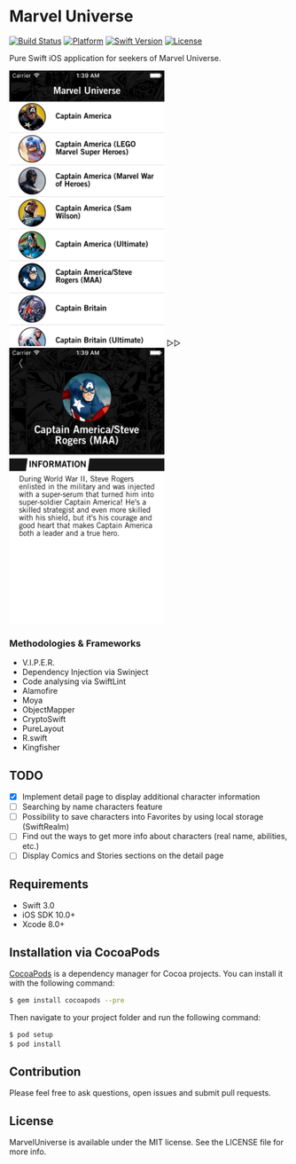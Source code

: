 # Marvel Universe

[![Build Status](https://travis-ci.org/siggb/MarvelUniverse.svg?branch=master,style=flat)](https://travis-ci.org/siggb/MarvelUniverse)
[![Platform](https://img.shields.io/badge/platform-ios-blue.svg?style=flat)](https://developer.apple.com/ios/human-interface-guidelines/)
[![Swift Version](https://img.shields.io/badge/swift-3.0-yellow.svg?style=flat)](https://swift.org)
[![License](https://img.shields.io/badge/license-MIT-red.svg?style=flat)](https://github.com/siggb/MarvelUniverse/blob/master/LICENSE)

Pure Swift iOS application for seekers of Marvel Universe.

<img src="https://raw.githubusercontent.com/siggb/MarvelUniverse/master/marvel-universe/Resources/Screenshots/img1.png" alt="Screen-1" width="280" height="497" />
▷▷<img src="https://raw.githubusercontent.com/siggb/MarvelUniverse/master/marvel-universe/Resources/Screenshots/img2.png" alt="Screen-2" width="280" height="497" />

### Methodologies & Frameworks

* V.I.P.E.R.
* Dependency Injection via Swinject
* Code analysing via SwiftLint
* Alamofire
* Moya
* ObjectMapper
* CryptoSwift
* PureLayout
* R.swift
* Kingfisher

## TODO

- [x] Implement detail page to display additional character information
- [ ] Searching by name characters feature
- [ ] Possibility to save characters into Favorites by using local storage (SwiftRealm)
- [ ] Find out the ways to get more info about characters (real name, abilities, etc.)
- [ ] Display Comics and Stories sections on the detail page

## Requirements

- Swift 3.0
- iOS SDK 10.0+
- Xcode 8.0+

## Installation via CocoaPods

[CocoaPods](http://cocoapods.org) is a dependency manager for Cocoa projects. You can install it with the following command:

```bash
$ gem install cocoapods --pre
```

Then navigate to your project folder and run the following command:

```bash
$ pod setup
$ pod install
```

## Contribution

Please feel free to ask questions, open issues and submit pull requests.

## License

MarvelUniverse is available under the MIT license. See the LICENSE file for more info.
